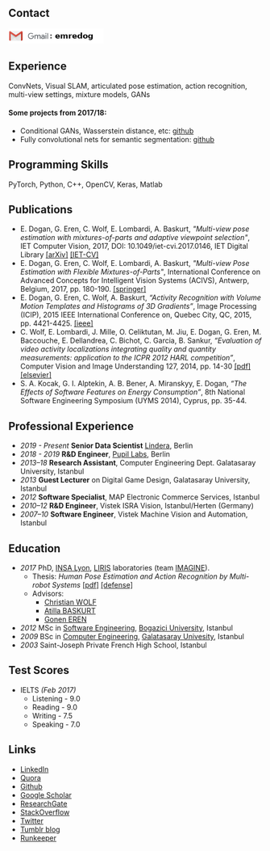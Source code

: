 Contact
------
<img src="mail.png" height="30" />

Experience
------
ConvNets, Visual SLAM, articulated pose estimation, action recognition, multi-view settings, mixture models, GANs

#### Some projects from 2017/18: ####
* Conditional GANs, Wasserstein distance, etc: [github](https://github.com/emredog/CycleGANwithPerceptionLoss)
* Fully convolutional nets for semantic segmentation: [github](https://github.com/emredog/FCNN-example)

Programming Skills
------
PyTorch, Python, C++, OpenCV, Keras, Matlab 

Publications
------
* E. Dogan, G. Eren, C. Wolf, E. Lombardi, A. Baskurt, *"Multi-view pose estimation with mixtures-of-parts and adaptive viewpoint selection"*, IET Computer Vision, 2017, DOI: 10.1049/iet-cvi.2017.0146, IET Digital Library [[arXiv]](http://arxiv.org/abs/1709.08527) [[IET-CV]](http://ietdl.org/t/ZXa5b)
* E. Dogan, G. Eren, C. Wolf, E. Lombardi, A. Baskurt, *"Multi-view Pose Estimation with Flexible Mixtures-of-Parts"*, International Conference on Advanced Concepts for Intelligent Vision Systems (ACIVS), Antwerp, Belgium, 2017, pp. 180-190. [[springer]](https://link.springer.com/chapter/10.1007/978-3-319-70353-4_16)
* E. Dogan, G. Eren, C. Wolf, A. Baskurt, *“Activity Recognition with Volume Motion Templates and Histograms of 3D Gradients”*, Image Processing (ICIP), 2015 IEEE International Conference on, Quebec City, QC, 2015, pp. 4421-4425. [[ieee]](http://ieeexplore.ieee.org/abstract/document/7351642/) 
* C. Wolf, E. Lombardi, J. Mille, O. Celiktutan, M. Jiu, E. Dogan, G. Eren, M. Baccouche, E. Dellandrea, C. Bichot, C. Garcia, B. Sankur, *“Evaluation of video activity localizations integrating quality and quantity measurements: application to the ICPR 2012 HARL competition”*, Computer Vision and Image Understanding 127, 2014, pp. 14-30 [[pdf]](https://hal.archives-ouvertes.fr/hal-01283866/file/Liris-6807.pdf) [[elsevier]](http://www.sciencedirect.com/science/article/pii/S1077314214001416)
* S. A. Kocak, G. I. Alptekin, A. B. Bener, A. Miranskyy, E. Dogan, *“The Effects of Software Features on Energy Consumption”*, 8th National Software Engineering Symposium (UYMS 2014), Cyprus, pp. 35-44.

Professional Experience
------
* *2019 - Present* **Senior Data Scientist** [Lindera](http://lindera.de), Berlin
* *2018 - 2019* **R&D Engineer**, [Pupil Labs](http://pupil-labs.com/), Berlin
* *2013–18* **Research Assistant**, Computer Engineering Dept. Galatasaray University, Istanbul 
* *2013* **Guest Lecturer** on Digital Game Design, Galatasaray University, Istanbul
* *2012* **Software Specialist**, MAP Electronic Commerce Services, Istanbul
* *2010–12* **R&D Engineer**, Vistek ISRA Vision, Istanbul/Herten (Germany)
* *2007–10* **Software Engineer**, Vistek Machine Vision and Automation, Istanbul 

Education
------
* *2017* PhD, [INSA Lyon](https://www.insa-lyon.fr), [LIRIS](http://liris.cnrs.fr) laboratories (team [IMAGINE](https://liris.cnrs.fr/imagine/)). 
	* Thesis: *Human Pose Estimation and Action Recognition by Multi-robot Systems* [[pdf]](https://drive.google.com/file/d/0B_ZIKglaIIgFVFo4RlJoWVBRaVE/view?usp=sharing) [[defense]](https://drive.google.com/open?id=0B_ZIKglaIIgFUlc2b0RrMDZITE0)
	* Advisors:
		* [Christian WOLF](http://liris.cnrs.fr/christian.wolf/)
		* [Atilla BASKURT](http://liris.cnrs.fr/atilla.baskurt/wiki/doku.php)
		* [Gonen EREN](http://www.goneneren.com/)
* *2012* MSc in [Software Engineering](http://www.boun.edu.tr/en_US/Content/Academic/Graduate_Catalogue/Graduate_Programs_Subject_to_Additional_Tuition_and_Fees/Graduate_Program_In_Software_Engineering), [Bogazici University](http://www.boun.edu.tr/en_US), Istanbul
* *2009* BSc in [Computer Engineering](http://bm.gsu.edu.tr/en), [Galatasaray Univesity](http://www.gsu.edu.tr), Istanbul
* *2003* Saint-Joseph Private French High School, Istanbul

Test Scores
------
* IELTS *(Feb 2017)*
	* Listening - 9.0
	* Reading - 9.0
	* Writing - 7.5
	* Speaking - 7.0

Links
------
* [LinkedIn](https://www.linkedin.com/in/emredog/)
* [Quora](https://www.quora.com/profile/Emre-Do%C4%9Fan-2)
* [Github](https://github.com/emredog/)
* [Google Scholar](https://scholar.google.com/citations?user=oKbdmJsAAAAJ)
* [ResearchGate](https://www.researchgate.net/profile/Emre_Dogan)
* [StackOverflow](http://stackoverflow.com/users/87359/emredog)
* [Twitter](https://twitter.com/emredawg)
* [Tumblr blog](http://ayilarlagoriller.com)
* [Runkeeper](https://runkeeper.com/user/emredog/profile)

	
